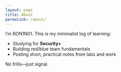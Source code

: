 ```yaml
---
layout: page
title: About
permalink: /about/
---
```


I’m RON1N01. This is my minimalist log of learning:
- Studying for **Security+**
- Building red/blue team fundamentals
- Posting short, practical notes from labs and work

No frills—just signal.

